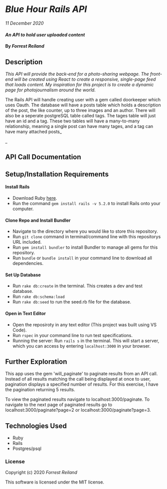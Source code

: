 # _Blue Hour Rails API_

_11 December 2020_

#### _An API to hold user uploaded content_

#### By _**Forrest Reiland**_

## Description

_This API will provide the back-end for a photo-sharing webpage. The front-end will be created using React to create a responsive, single-page feed that loads content. My inspiration for this project is to create a dynamic page for photojournalism around the world._

The Rails API will handle creating user with a gem called doorkeeper which uses Oauth. The database will have a posts table which holds a description of the post, the like counter, up to three images and an author. There will also be a seperate postgreSQL table called tags. The tages table will just have an id and a tag. These two tables will have a many-to-many relationship, meaning a single post can have many tages, and a tag can have many attached posts_

_

## API Call Documentation

<!-- | Request | Path | Description | Request URL | Response Header | Response Body Example | Error Header | Error Response Body |
| ------- | ---- | ----------- | ----------- |---------------- | --------------------- | ------------ | ------------------- |
| GET | /parks | return all parks in the API | http://localhost:3000/parks | 200: OK | { "id":1, "name": "Zion National Park", "state":"Utah"}| - | - |
| GET | /parks/:id | return a national park by ID | http://localhost:3000/parks/10 | 200: OK | { "id":10, "name": "Yosemite National Park", "state":"California"}| 404: not_found | { "message": "couldn't find park with 'id' = 10"}
| POST | /parks{name, state} | post a park to the API | http://localhost:3000/parks?name="Grand Canyon"&state="Arizona" | 201: created | {"id" = 11, "name" = "Grand Canyon", "state" = "Arizona" } | 422: Unprocessable Entity | { "message": "Validation failed: Name can't be blank, State can't be blank } |
| PUT | /parks/{park_id}{name, state}  | Edit a specific national parl | http://localhost:3000/parks/15?name=Grand Canyon | 200: OK | { "message" : "park details have been updated sucessfully" } | - | - |
| DELETE | /parks/{park_id} | Delete a specific park | http://localhost:3000/parks/1000 | 200: OK | { "message": "delete sucsessful" } | 404: Not found | { "message": "Couldn't find park with 'id'=1000" } |
| GET | /park/?{name} | return a park matching a search parameter | http://localhost:3000/parks/?name=Yosemite | 200: OK | { "id": 6, "name": "Yosemite National Park", "state":"California"} | - | - |
| GET | /random_park/random | return a random park from the API | http://localhost:3000/random_park/random | 200: OK | { "id": 6, "name": "Yosemite National Park", "state":"California"} | - | - |
| GET | /paginate?page={page_number} | return a page of five park entries from the API | http://localhost:3000/paginate?page=4 | 200: OK | {"id":14,"name":"Zion National Park","state":"Utah"},{"id":15,"name":"Yosemite National Park","state":"California"},{"id":16,"name":"Crater Lake","state":"Oregon"},{"id":17,"name":"Grand Canyon National Park","state":"Arizona"},{"id":18,"name":"Glacier National Park","state":"Montana"} | - | - | -->

## Setup/Installation Requirements

#### Install Rails
* Download Ruby [here](https://www.learnhowtoprogram.com/ruby-and-rails/getting-started-with-ruby/ruby-installation-and-setup).
* Run the command `gem install rails -v 5.2.0` to install Rails onto your computer. 

#### Clone Repo and Install Bundler
* Navigate to the directory where you would like to store this repository.
* Run `git clone` command in terminal/command line with this repositorys URL included.
* Run `gem install bundler` to install Bundler to manage all gems for this repository.
* Run `bundle` or `bundle install` in your command line to download all dependencies.

#### Set Up Database

* Run `rake db:create` in the terminal. This creates a dev and test database.
* Run `rake db:schema:load` 
* Run `rake db:seed` to run the seed.rb file for the database.

#### Open in Text Editor
* Open the reposiroty in any text editor (This project was built using VS Code).
* Run `rspec` in your command line to run test specifications. 
* Running the server: Run `rails s` in the terminal. This will start a server, which you can access by entering `localhost:3000` in your browser.

## Further Exploration

This app uses the gem 'will_paginate' to paginate results from an API call. Instead of all results matching the call being displayed at once to user, pagination displays a specified number of results. For this exercise, I have the pagination returning 5 results.

To view the paginated results navigate to localhost:3000/paginate. To navigate to the next page of paginated results go to localhost:3000/paginate?page=2 or localhost:3000/paginate?page=3.





## Technologies Used

* Ruby
* Rails
* Postgres/psql

### License

Copyright (c) 2020 _Forrest Reiland_

This software is licensed under the MIT license.

    